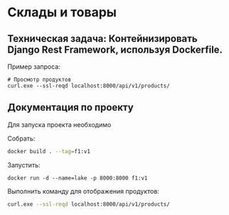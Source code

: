 # Склады и товары

## Техническая задача: Контейнизировать Django Rest Framework, используя Dockerfile.


Пример запроса:

```
# Просмотр продуктов
curl.exe --ssl-reqd localhost:8000/api/v1/products/

```

## Документация по проекту

Для запуска проекта необходимо

Собрать:

```bash
docker build . --tag=f1:v1
```

Запустить:

```base
docker run -d --name=lake -p 8000:8000 f1:v1 
```

Выполнить команду для отображения продуктов:

```bash
curl.exe --ssl-reqd localhost:8000/api/v1/products/

```